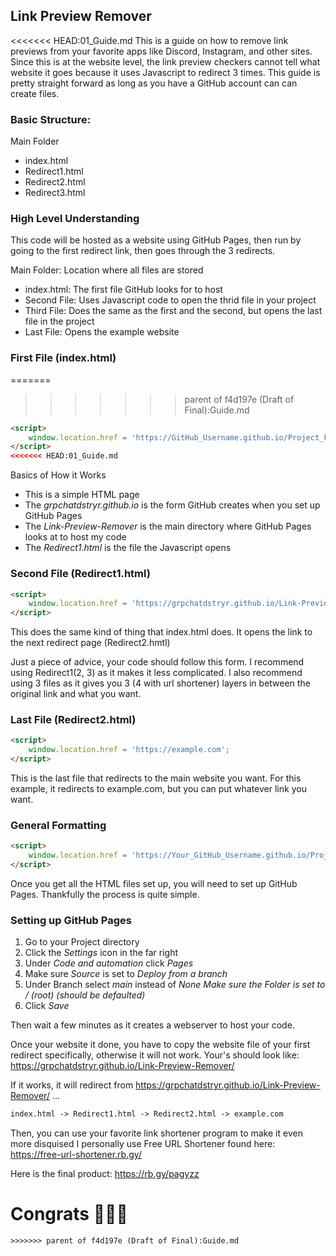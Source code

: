 

## Link Preview Remover

<<<<<<< HEAD:01_Guide.md
This is a guide on how to remove link previews from your favorite apps like Discord, Instagram, and other sites. Since this is at the website level, the link preview checkers cannot tell what website it goes because it uses Javascript to redirect 3 times. This guide is pretty straight forward as long as you have a GitHub account can can create files. 

### Basic Structure:

Main Folder 
  -  index.html
  -  Redirect1.html
  -  Redirect2.html
  -  Redirect3.html


### High Level Understanding

This code will be hosted as a website using GitHub Pages, then run by going to the first redirect link, then goes through the 3 redirects. 

Main Folder: Location where all files are stored
  -  index.html: The first file GitHub looks for to host
  -  Second File: Uses Javascript code to open the thrid file in your project
  -  Third File: Does the same as the first and the second, but opens the last file in the project
  -  Last File: Opens the example website 



### First File (index.html)
=======


>>>>>>> parent of f4d197e (Draft of Final):Guide.md
``` html
<script>
    window.location.href = 'https://GitHub_Username.github.io/Project_Folder/File.html';
</script>
<<<<<<< HEAD:01_Guide.md
```

Basics of How it Works
 - This is a simple HTML page
 - The *grpchatdstryr.github.io* is the form GitHub creates when you set up GitHub Pages
 - The *Link-Preview-Remover* is the main directory where GitHub Pages looks at to host my code
 - The *Redirect1.html* is the file the Javascript opens


### Second File (Redirect1.html)
``` html
<script>
    window.location.href = 'https://grpchatdstryr.github.io/Link-Preview-Remover/Redirect2.html';
</script>
```
This does the same kind of thing that index.html does. It opens the link to the next redirect page (Redirect2.hmtl)

Just a piece of advice, your code should follow this form. I recommend using Redirect1(2, 3) as it makes it less complicated. 
I also recommend using 3 files as it gives you 3 (4 with url shortener) layers in between the original link and what you want. 


### Last File (Redirect2.html)
``` html
<script>
    window.location.href = 'https://example.com';
</script>
```
This is the last file that redirects to the main website you want. For this example, it redirects to example.com, but you can put whatever link you want.


### General Formatting
``` html
<script>
    window.location.href = 'https://Your_GitHub_Username.github.io/Project-Folder/File.html';
</script>
```

Once you get all the HTML files set up, you will need to set up GitHub Pages. Thankfully the process is quite simple. 

### Setting up GitHub Pages

1) Go to your Project directory
2) Click the *Settings* icon in the far right 
3) Under *Code and automation* click *Pages*
4) Make sure *Source* is set to *Deploy from a branch*
5) Under Branch select *main* instead of *None*  *Make sure the Folder is set to / (root)  (should be defaulted)*
6) Click *Save*

Then wait a few minutes as it creates a webserver to host your code.

Once your website it done, you have to copy the website file of your first redirect specifically, otherwise it will not work. Your's should look like:
https://grpchatdstryr.github.io/Link-Preview-Remover/

If it works, it will redirect from 
https://grpchatdstryr.github.io/Link-Preview-Remover/ ...
``` html
index.html -> Redirect1.html -> Redirect2.html -> example.com
```

Then, you can use your favorite link shortener program to make it even more disquised 
I personally use Free URL Shortener found here: 
https://free-url-shortener.rb.gy/

Here is the final product:
https://rb.gy/pagyzz


Congrats 🎉🎉🎉
=======
```
>>>>>>> parent of f4d197e (Draft of Final):Guide.md
